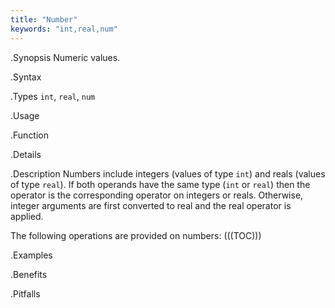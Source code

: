 ```yaml
---
title: "Number"
keywords: "int,real,num"
---
```


.Synopsis
Numeric values.

.Syntax

.Types
`int`, `real`, `num`

.Usage

.Function

.Details

.Description
Numbers include integers (values of type `int`) and reals (values of type `real`). 
If both operands have the same type (`int` or `real`) then the operator is the corresponding operator on integers or reals. Otherwise, integer arguments are first converted to real and the real operator is applied.

The following operations are provided on numbers:
(((TOC)))

.Examples

.Benefits

.Pitfalls

